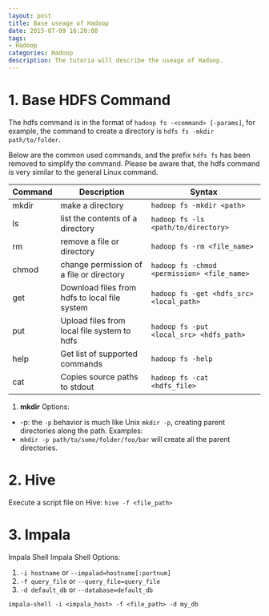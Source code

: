 ```yaml
---
layout: post
title: Base useage of Hadoop
date: 2015-07-09 16:20:00
tags:
- Hadoop
categories: Hadoop
description: The tutoria will describe the useage of Hadoop.
---
```


# 1. Base HDFS Command

The hdfs command is in the format of `hadoop fs -<command> [-params]`, for example, the command to create a directory is `hdfs fs -mkdir path/to/folder`.

Below are the common used commands, and the prefix `hdfs fs` has been removed to simplify the command.
Please be aware that, the hdfs command is very similar to the general Linux command.

| Command   |             Description                      |      Syntax                                  |
| --------- | -------------------------------------------- | -------------------------------------------- |
| mkdir     | make a directory                             | `hadoop fs -mkdir <path>`                    |
| ls        | list the contents of a directory             | `hadoop fs -ls <path/to/directory>`          |
| rm        | remove a file or directory                   | `hadoop fs -rm <file_name>`                  |
| chmod     | change permission of a file or directory     | `hadoop fs -chmod <permission> <file_name>`  |
| get       | Download files from hdfs to local file system| `hadoop fs -get <hdfs_src> <local_path>`     |
| put       | Upload files from local file system to hdfs  | `hadoop fs -put <local_src> <hdfs_path>`     |
| help      | Get list of supported commands               | `hadoop fs -help`                            |
| cat       | Copies source paths to stdout                | `hadoop fs -cat <hdfs_file>`                 |

1. **mkdir**
Options:
* -p: the `-p` behavior is much like Unix `mkdir -p`, creating parent directories along the path.
Examples:
* `mkdir -p path/to/some/folder/foo/bar` will create all the parent directories.

# 2. Hive
Execute a script file on Hive:
`hive -f <file_path>`

# 3. Impala
Impala Shell
Impala Shell Options:
1. `-i hostname` or `--impalad=hostname[:portnum]`
2. `-f query_file` or `--query_file=query_file`
3. `-d default_db` or `--database=default_db`

`impala-shell -i <impala_host> -f <file_path> -d my_db`

